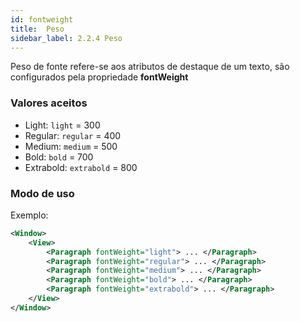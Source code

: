 ```yaml
---
id: fontweight
title:  Peso
sidebar_label: 2.2.4 Peso
---
```


Peso de fonte refere-se aos atributos de destaque de um texto, são configurados pela propriedade **fontWeight** 

### Valores aceitos 

* Light: `light` = 300
* Regular: `regular` = 400
* Medium: `medium` = 500
* Bold: `bold` = 700
* Extrabold: `extrabold` = 800
 
### Modo de uso

Exemplo:

```xml
<Window>
    <View>
        <Paragraph fontWeight="light"> ... </Paragraph>
        <Paragraph fontWeight="regular"> ... </Paragraph>
        <Paragraph fontWeight="medium"> ... </Paragraph>
        <Paragraph fontWeight="bold"> ... </Paragraph>
        <Paragraph fontWeight="extrabold"> ... </Paragraph>
    </View>
</Window>
```
